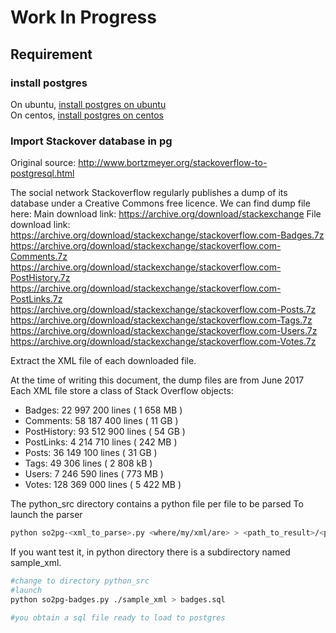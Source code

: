
# Work In Progress
## Requirement

### install postgres 

On ubuntu, [install postgres on ubuntu](install_pg/install_ubuntu.md)\
On centos, [install postgres on centos](install_pg/install_centos.md)

### Import Stackover database in pg
Original source: http://www.bortzmeyer.org/stackoverflow-to-postgresql.html

The social network Stackoverflow regularly publishes a dump of its database under a Creative Commons free licence. We can find dump file here:
Main download link: https://archive.org/download/stackexchange
File download link:
https://archive.org/download/stackexchange/stackoverflow.com-Badges.7z
https://archive.org/download/stackexchange/stackoverflow.com-Comments.7z
https://archive.org/download/stackexchange/stackoverflow.com-PostHistory.7z
https://archive.org/download/stackexchange/stackoverflow.com-PostLinks.7z
https://archive.org/download/stackexchange/stackoverflow.com-Posts.7z
https://archive.org/download/stackexchange/stackoverflow.com-Tags.7z
https://archive.org/download/stackexchange/stackoverflow.com-Users.7z
https://archive.org/download/stackexchange/stackoverflow.com-Votes.7z

Extract the XML file of each downloaded file.

At the time of writing this document, the dump files are from June 2017
Each XML file store a class of Stack Overflow objects:
- Badges: 22 997 200 lines ( 1 658 MB )
- Comments: 58 187 400 lines ( 11 GB )
- PostHistory: 93 512 900 lines ( 54 GB )
- PostLinks: 4 214 710 lines ( 242 MB )
- Posts: 36 149 100 lines ( 31 GB )
- Tags: 49 306 lines ( 2 808 kB )
- Users: 7 246 590 lines ( 773 MB )
- Votes: 128 369 000 lines ( 5 422 MB )

The python_src directory contains a python file per file to be parsed
To launch the parser
```bash
python so2pg-<xml_to_parse>.py <where/my/xml/are> > <path_to_result>/<parsed_xml>.sql
```
If you want test it, in python directory there is a subdirectory named sample_xml.
```bash
#change to directory python_src
#launch 
python so2pg-badges.py ./sample_xml > badges.sql

#you obtain a sql file ready to load to postgres
```